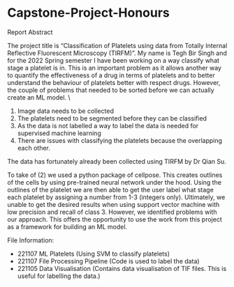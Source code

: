 # Capstone-Project-Honours

Report Abstract 

The project title is “Classification of Platelets using data from Totally Internal Reflective Fluorescent Microscopy (TIRFM)”. My name is Tegh Bir Singh and for the 2022 Spring semester I have been working on a way classify what stage a platelet is in. This is an important problem as it allows another way to quantify the effectiveness of a drug in terms of platelets and to better understand the behaviour of platelets better with respect drugs. 
However, the couple of problems that needed to be sorted before we can actually create an ML model. \

1.	Image data needs to be collected 
2.	The platelets need to be segmented before they can be classified 
3.	As the data is not labelled a way to label the data is needed for supervised machine learning 
4.	There are issues with classifying the platelets because the overlapping each other. 


The data has fortunately already been collected using TIRFM by Dr Qian Su.
  
To take of (2) we used a python package of cellpose. This creates outlines of the cells by using pre-trained neural network under the hood. 
Using the outlines of the platelet we are then able to get the user label what stage each platelet by assigning a number from 1-3 (integers only).
Ultimately, we unable to get the desired results when using support vector machine with low precision and recall of class 3. However, we identified problems with our approach. This offers the opportunity to use the work from this project as a framework for building an ML model.  


File Information:

- 221107 ML Platelets (Using SVM to classify platelets)
- 221107 File Processing Pipeline (Code is used to label the data)
- 221105 Data Visualisation (Contains data visualisation of TIF files. This is useful for labelling the data.)
